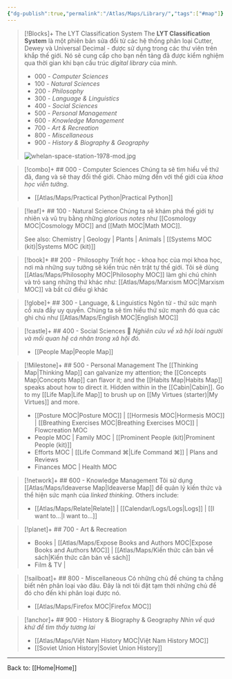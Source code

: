 ```yaml
---
{"dg-publish":true,"permalink":"/Atlas/Maps/Library/","tags":["#map"]}
---
```


> [!Blocks]+ The LYT Classification System
> The **LYT Classification System** là một phiên bản sửa đổi từ các hệ thống phân loại Cutter, Dewey và Universal Decimal - được sử dụng trong các thư viên trên khắp thế giới. Nó sẽ cung cấp cho bạn nền tảng đã được kiểm nghiệm qua thời gian khi bạn cấu trúc *digital library* của mình.
> - 000 - *Computer Sciences*
> - 100  - *Natural Sciences*
> - 200 - *Philosophy*
> - 300 - *Language & Linguistics*
> - 400 - *Social Sciences*
> - 500 - *Personal Management*
> - 600 - *Knowledge Management*
> - 700 - *Art & Recreation*
> - 800 - *Miscellaneous*
> - 900 - *History & Biography & Geography*
> 
> ![whelan-space-station-1978-mod.jpg](/img/user/Atlas/Utilities/Images/whelan-space-station-1978-mod.jpg)

>[!combo]+ ## 000 - Computer Sciences
> Chúng ta sẽ tìm hiểu về thứ đã, đang và sẽ thay đổi thế giới. Chào mừng đến với thế giới của *khoa học viễn tưởng*.
> - [[Atlas/Maps/Practical Python\|Practical Python]]

>[!leaf]+ ## 100 - Natural Science
> Chúng ta sẽ khám phá thế giới tự nhiên và vũ trụ bằng những *glorious notes* như  [[Cosmology MOC\|Cosmology MOC]] and [[Math MOC\|Math MOC]]. 
> 
> See also: Chemistry | Geology | Plants | Animals | [[Systems MOC (kit)\|Systems MOC (kit)]]

> [!book]+ ## 200 - Philosophy
> Triết học - khoa học của mọi khoa học, nơi mà những suy tưởng sẽ kiến trúc nên trật tự thế giới.
> Tôi sẽ dùng [[Atlas/Maps/Philosophy MOC\|Philosophy MOC]] làm ghi chú chính và trỏ sang những thứ khác như: [[Atlas/Maps/Marxism MOC\|Marxism MOC]] và bất cứ điều gì khác

>[!globe]+ ## 300 - Language, & Linguistics
> Ngôn từ - thứ sức mạnh cổ xưa đầy uy quyền. Chúng ta sẽ tìm hiểu thứ sức mạnh đó qua các ghi chú như [[Atlas/Maps/English MOC\|English MOC]]

>[!castle]+ ## 400 - Social Sciences 👥
> *Nghiên cứu về xã hội loài người và mối quan hệ cá nhân trong xã hội đó.*
> - [[People Map\|People Map]]

> [!Milestone]+ ## 500 - Personal Management
> The [[Thinking Map\|Thinking Map]] can galvanize my attention; the [[Concepts Map\|Concepts Map]] can flavor it; and the [[Habits Map\|Habits Map]] speaks about how to direct it. Hidden within in the [[Cabin\|Cabin]]. Go to my [[Life Map\|Life Map]] to brush up on [[My Virtues (starter)\|My Virtues]] and more.
> 
> - [[Posture MOC\|Posture MOC]] | [[Hormesis MOC\|Hormesis MOC]] | [[Breathing Exercises MOC\|Breathing Exercises MOC]] | Flowcreation MOC
> - People MOC | Family MOC | [[Prominent People (kit)\|Prominent People (kit)]]
> - Efforts MOC | [[Life Command ⌘\|Life Command ⌘]] | Plans and Reviews
> - Finances MOC | Health MOC

> [!network]+ ## 600 - Knowledge Management
> Tôi sử dụng [[Atlas/Maps/Ideaverse Map\|Ideaverse Map]] để quản lý kiến thức và thể hiện sức mạnh của *linked thinking*. Others include:
> - [[Atlas/Maps/Relate\|Relate]] | [[Calendar/Logs/Logs\|Logs]] |  [[I want to...\|I want to...]]

>[!planet]+ ## 700 - Art & Recreation
>- Books | [[Atlas/Maps/Expose Books and Authors MOC\|Expose Books and Authors MOC]] | [[Atlas/Maps/Kiến thức căn bản về sách\|Kiến thức căn bản về sách]]
>- Film & TV | 

>[!sailboat]+ ## 800 - Miscellaneous
> Có những chủ đề chúng ta chẳng biết nên phân loại vào đâu. Đây là nơi tôi đặt tạm thời những chủ đề đó cho đến khi phân loại được nó.
> - [[Atlas/Maps/Firefox MOC\|Firefox MOC]]

> [!anchor]+ ## 900 - History & Biography & Geography
> *Nhìn về quá khứ để tìm thấy tương lai*
> - [[Atlas/Maps/Việt Nam History MOC\|Việt Nam History MOC]]
> - [[Soviet Union History\|Soviet Union History]]

---
Back to: [[Home\|Home]]